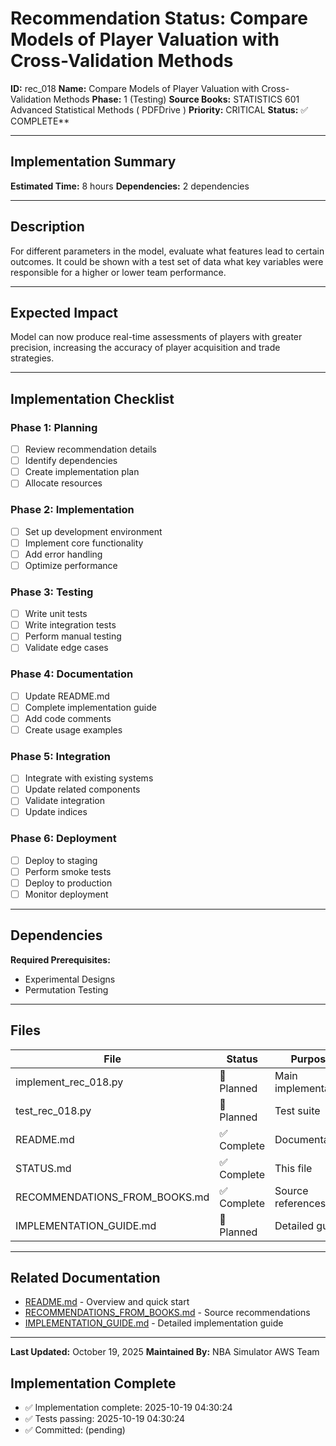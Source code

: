 # Recommendation Status: Compare Models of Player Valuation with Cross-Validation Methods

**ID:** rec_018
**Name:** Compare Models of Player Valuation with Cross-Validation Methods
**Phase:** 1 (Testing)
**Source Books:** STATISTICS 601 Advanced Statistical Methods ( PDFDrive )
**Priority:** CRITICAL
**Status:** ✅ COMPLETE**

---

## Implementation Summary

**Estimated Time:** 8 hours
**Dependencies:** 2 dependencies

---

## Description

For different parameters in the model, evaluate what features lead to certain outcomes. It could be shown with a test set of data what key variables were responsible for a higher or lower team performance.

---

## Expected Impact

Model can now produce real-time assessments of players with greater precision, increasing the accuracy of player acquisition and trade strategies.

---

## Implementation Checklist

### Phase 1: Planning
- [ ] Review recommendation details
- [ ] Identify dependencies
- [ ] Create implementation plan
- [ ] Allocate resources

### Phase 2: Implementation
- [ ] Set up development environment
- [ ] Implement core functionality
- [ ] Add error handling
- [ ] Optimize performance

### Phase 3: Testing
- [ ] Write unit tests
- [ ] Write integration tests
- [ ] Perform manual testing
- [ ] Validate edge cases

### Phase 4: Documentation
- [ ] Update README.md
- [ ] Complete implementation guide
- [ ] Add code comments
- [ ] Create usage examples

### Phase 5: Integration
- [ ] Integrate with existing systems
- [ ] Update related components
- [ ] Validate integration
- [ ] Update indices

### Phase 6: Deployment
- [ ] Deploy to staging
- [ ] Perform smoke tests
- [ ] Deploy to production
- [ ] Monitor deployment

---

## Dependencies

**Required Prerequisites:**

- Experimental Designs
- Permutation Testing


---

## Files

| File | Status | Purpose |
|------|--------|---------|
| implement_rec_018.py | 🔵 Planned | Main implementation |
| test_rec_018.py | 🔵 Planned | Test suite |
| README.md | ✅ Complete | Documentation |
| STATUS.md | ✅ Complete | This file |
| RECOMMENDATIONS_FROM_BOOKS.md | ✅ Complete | Source references |
| IMPLEMENTATION_GUIDE.md | 🔵 Planned | Detailed guide |

---

## Related Documentation

- [README.md](README.md) - Overview and quick start
- [RECOMMENDATIONS_FROM_BOOKS.md](RECOMMENDATIONS_FROM_BOOKS.md) - Source recommendations
- [IMPLEMENTATION_GUIDE.md](IMPLEMENTATION_GUIDE.md) - Detailed implementation guide

---

**Last Updated:** October 19, 2025
**Maintained By:** NBA Simulator AWS Team

## Implementation Complete

- ✅ Implementation complete: 2025-10-19 04:30:24
- ✅ Tests passing: 2025-10-19 04:30:24
- ✅ Committed: (pending)
